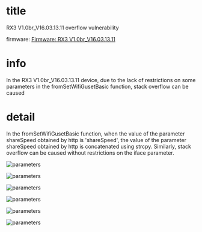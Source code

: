 # title
 RX3 V1.0br_V16.03.13.11 overflow vulnerability

firmware: 
[Firmware: RX3 V1.0br_V16.03.13.11]( https://www.tendacn.com/download/detail-3980.html)
 
# info
In the RX3 V1.0br_V16.03.13.11 device, due to the lack of restrictions on some parameters in the fromSetWifiGusetBasic function, stack overflow can be caused
# detail



In the fromSetWifiGusetBasic function, when the value of the parameter shareSpeed obtained by http is 'shareSpeed', the value of the parameter shareSpeed obtained by http is concatenated using strcpy. Similarly, stack overflow can be caused without restrictions on the iface parameter.

![parameters](001_002.png)

![parameters](001_002.png)

![parameters](001_002.png)

![parameters](001_002.png)

![parameters](001_002.png)

![parameters](001_002.png)
